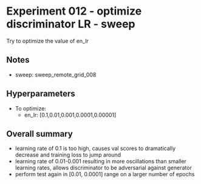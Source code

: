 # Experiment 012 - optimize discriminator LR - sweep
Try to optimize the value of en_lr

## Notes
- sweep: sweep_remote_grid_008

## Hyperparameters
- To optimize:
	- en_lr: [0.1,0.01,0.001,0.0001,0.00001]




## Overall summary
- learning rate of 0.1 is too high, causes val scores to dramatically decrease and training loss to jump around
- learning rate of 0.01-0.001 resulting in more oscillations than smaller learning rates, allows discriminator to be adversarial against generator
- perform test again in [0.01, 0.0001] range on a larger number of epochs
